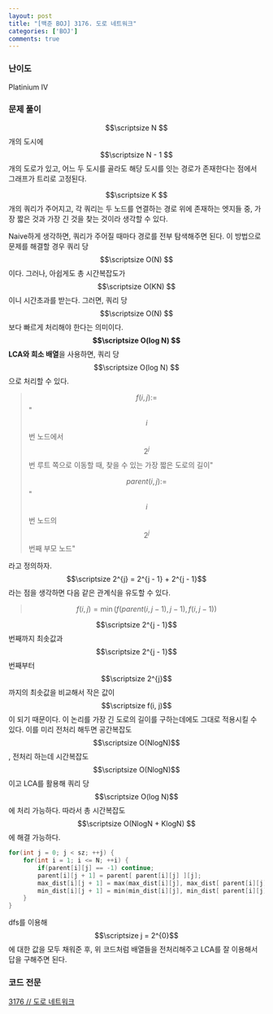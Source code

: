 ```yaml
---
layout: post
title: "[백준 BOJ] 3176. 도로 네트워크"
categories: ['BOJ']
comments: true
---
```

<script type="text/javascript" 
src="https://cdn.mathjax.org/mathjax/latest/MathJax.js?config=TeX-AMS_HTML">
</script>
### **난이도**

Platinium IV

### **문제 풀이**

$$\scriptsize N $$개의 도시에 $$\scriptsize N - 1 $$개의 도로가 있고, 어느 두 도시를 골라도 해당 도시를 잇는 경로가 존재한다는 점에서 그래프가 트리로 고정된다.

$$\scriptsize K $$개의 쿼리가 주어지고, 각 쿼리는 두 노드를 연결하는 경로 위에 존재하는 엣지들 중, 가장 짧은 것과 가장 긴 것을 찾는 것이라 생각할 수 있다.

Naive하게 생각하면, 쿼리가 주어질 때마다 경로를 전부 탐색해주면 된다. 이 방법으로 문제를 해결할 경우 쿼리 당 $$\scriptsize O(N) $$이다. 그러나, 아쉽게도 총 시간복잡도가 $$\scriptsize O(KN) $$이니 시간초과를 받는다. 그러면, 쿼리 당 $$\scriptsize O(N) $$보다 빠르게 처리해야 한다는 의미이다. **$$\scriptsize O(log N) $$ LCA와 희소 배열**을 사용하면, 쿼리 당 $$\scriptsize O(log N) $$으로 처리할 수 있다.

>$$ f(i, j) :=$$ "$$i$$번 노드에서 $$2^{j}$$번 루트 쪽으로 이동할 때, 찾을 수 있는 가장 짧은 도로의 길이"
>
>$$ parent(i, j) :=$$ "$$i$$번 노드의 $$2^{j}$$번째 부모 노드"

라고 정의하자. $$\scriptsize 2^{j} = 2^{j - 1} + 2^{j - 1}$$ 라는 점을 생각하면 다음 같은 관계식을 유도할 수 있다.

>$$ f(i, j) = \min(f( parent(i, j - 1), j - 1), f(i, j - 1))$$

$$\scriptsize 2^{j - 1}$$번째까지 최솟값과 $$\scriptsize 2^{j - 1}$$번째부터 $$\scriptsize 2^{j}$$까지의 최솟값을 비교해서 작은 값이 $$\scriptsize f(i, j)$$이 되기 때문이다. 이 논리를 가장 긴 도로의 길이를 구하는데에도 그대로 적용시킬 수 있다. 이를 미리 전처리 해두면 공간복잡도 $$\scriptsize O(NlogN)$$, 전처리 하는데 시간복잡도 $$\scriptsize O(NlogN)$$ 이고 LCA를 활용해 쿼리 당 $$\scriptsize O(log N)$$에 처리 가능하다. 따라서 총 시간복잡도 $$\scriptsize O(NlogN + KlogN) $$에 해결 가능하다.

```cpp
for(int j = 0; j < sz; ++j) {
    for(int i = 1; i <= N; ++i) {
        if(parent[i][j] == -1) continue;
        parent[i][j + 1] = parent[ parent[i][j] ][j];
        max_dist[i][j + 1] = max(max_dist[i][j], max_dist[ parent[i][j] ][j]);
        min_dist[i][j + 1] = min(min_dist[i][j], min_dist[ parent[i][j] ][j]);
    }
}
```

dfs를 이용해 $$\scriptsize j = 2^{0}$$에 대한 값을 모두 채워준 후, 위 코드처럼 배열들을 전처리해주고 LCA를 잘 이용해서 답을 구해주면 된다.

### **코드 전문**
[3176 // 도로 네트워크](https://github.com/eff3ct/Baekjoon-Online-Judge-Problem-Solving/blob/main/3176/3176.cpp)